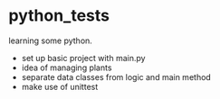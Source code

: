 # python_tests
learning some python.

* set up basic project with main.py
* idea of managing plants
* separate data classes from logic and main method
* make use of unittest
